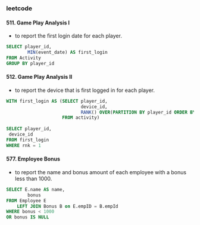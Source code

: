### leetcode 
#### 511. Game Play Analysis I
* to report the first login date for each player.

```sql
SELECT player_id,
        MIN(event_date) AS first_login
FROM Activity 
GROUP BY player_id
```

#### 512. Game Play Analysis II
*  to report the device that is first logged in for each player.

```sql
WITH first_login AS (SELECT player_id,
                            device_id,
                            RANK() OVER(PARTITION BY player_id ORDER BY event_date) AS rnk 
                     FROM activity)
                  
SELECT player_id,
 device_id
FROM first_login 
WHERE rnk = 1 
```

#### 577. Employee Bonus
*  to report the name and bonus amount of each employee with a bonus less than 1000.

```sql
SELECT E.name AS name,
        bonus 
FROM Employee E 
    LEFT JOIN Bonus B on E.empID = B.empId 
WHERE bonus < 1000 
OR bonus IS NULL
```

